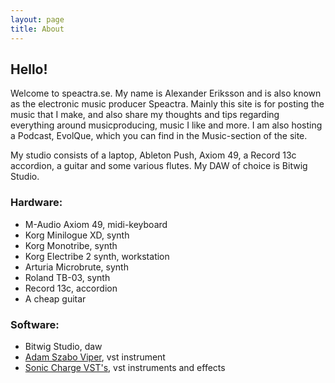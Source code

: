 ```yaml
---
layout: page
title: About 
---
```


## Hello!

Welcome to speactra.se. My name is Alexander Eriksson and is also known as the electronic music producer Speactra. Mainly this site is for posting the music that I make, and also share my thoughts and tips regarding everything around musicproducing, music I like and more. I am also hosting a Podcast, EvolQue, which you can find in the Music-section of the site.

My studio consists of a laptop, Ableton Push, Axiom 49, a Record 13c accordion, a guitar and some various flutes. My DAW of choice is Bitwig Studio.

### Hardware:
* M-Audio Axiom 49, midi-keyboard
* Korg Minilogue XD, synth
* Korg Monotribe, synth
* Korg Electribe 2 synth, workstation
* Arturia Microbrute, synth
* Roland TB-03, synth
* Record 13c, accordion
* A cheap guitar

### Software:
* Bitwig Studio, daw
* [Adam Szabo Viper](https://www.adamszabo.com/vstplugins/viper/), vst instrument
* [Sonic Charge VST's](https://soniccharge.com/), vst instruments and effects



